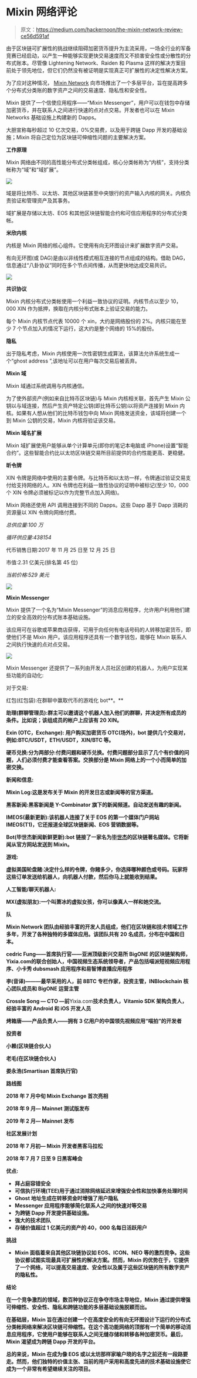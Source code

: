# Mixin 网络评论

> 原文：<https://medium.com/hackernoon/the-mixin-network-review-ce56d591af>

由于区块链可扩展性的挑战继续阻碍加密货币提升为主流采用，一场全行业的军备竞赛已经启动，以产生一种能够实现更快交易速度而又不损害安全性或分散性的分布式账本。尽管像 Lightening Network、Raiden 和 Plasma 这样的解决方案目前处于领先地位，但它们仍然没有被证明是实现真正可扩展性的决定性解决方案。

为了应对这种情况， [Mixin Network](https://mixin.one/) 向市场推出了一个多层平台，旨在提高跨多个分布式分类账的数字资产之间的交易速度、隐私性和安全性。

Mixin 提供了一个信使应用程序——“Mixin Messenger”，用户可以在钱包中存储加密货币，并在联系人之间进行快速的点对点交易。开发者也可以在 Mixin Networks 基础设施上构建新的 Dapps。

大胆宣称每秒超过 10 亿次交易，0%交易费，以及用于跨链 Dapp 开发的基础设施；Mixin 将自己定位为区块链可伸缩性问题的主要解决方案。

**工作原理**

Mixin 网络由不同的高性能分布式分类帐组成，核心分类帐称为“内核”，支持分类帐称为“域”和“域扩展”。

![](img/54cfb3af9d900099a552d29c460190cf.png)

域是将比特币、以太坊、其他区块链甚至中央银行的资产输入内核的网关。内核负责验证和管理资产及其事务。

域扩展是存储以太坊、EOS 和其他区块链智能合约和可信应用程序的分布式分类帐。

**米欣内核**

内核是 Mixin 网络的核心组件。它使用有向无环图设计来扩展数字资产交易。

有向无环图(或 DAG)是由以非线性模式相互连接的节点组成的结构。借助 DAG，信息通过“八卦协议”同时在多个节点间传播，从而更快地达成交易共识。

![](img/b168ecb64b42edd7f9e05c462c627c59.png)

**共识协议**

Mixin 内核分布式分类帐使用一个利益一致协议的证明。内核节点以至少 10，000 XIN 作为抵押，换取在内核分布式账本上验证交易的能力。

每个 Mixin 内核节点代表 10000 个 xin，大约是网络股份的 2%。内核只能在至少 7 个节点加入的情况下运行，这大约是整个网络的 15%的股份。

**隐私**

出于隐私考虑，Mixin 内核使用一次性密钥生成算法，该算法允许系统生成一个“ghost address ”,该地址可以在用户每次交易后被丢弃。

**Mixin 域**

Mixin 域通过系统调用与内核通信。

为了使外部资产(例如来自比特币区块链)与 Mixin 内核相关联，首先产生 Mixin 公钥以与域连接，然后产生资产特定公钥(即比特币公钥)以将资产连接到 Mixin 内核。如果有人想从他们的比特币钱包中向 Mixin 网络发送资金，该域将创建一个到 Mixin 公钥的交易，Mixin 内核将验证该交易。

**Mixin 域名扩展**

Mixin 域扩展使用户能够从单个计算单元(即你的笔记本电脑或 iPhone)设置“智能合约”。这些智能合约比以太坊区块链交易所目前提供的合约性能更高、更稳健。

**昕令牌**

XIN 令牌是网络中使用的主要令牌。与比特币和以太坊一样，令牌通过验证交易支付给支持网络的人。XIN 令牌也在利益一致性协议的证明中被标记(至少 10，000 个 XIN 令牌必须被标记以作为完整节点加入网络)。

Mixin 网络还使用 API 调用连接到不同的 Dapps。这些 Dapp 基于 Dapp 消耗的资源量以 XIN 令牌向网络付费。

*总供应量:100 万*

*循环供应量:438154*

代币销售日期:2017 年 11 月 25 日至 12 月 25 日

市值:2.31 亿美元(排名第 45 位)

*当前价格:529 美元*

![](img/0099eae8c8d7a6ad4756a4fa811dc877.png)

**Mixin Messenger**

Mixin 提供了一个名为“Mixin Messenger”的消息应用程序，允许用户利用他们建立的安全高效的分布式账本基础设施。

该应用可在谷歌或苹果商店获得，可用于向任何有电话号码的人转移加密货币，即使他们不是 Mixin 用户。该应用程序还具有一个数字钱包，能够在 Mixin 联系人之间执行快速的点对点交易。

![](img/854d15624850ee988018049995bdf672.png)

Mixin Messenger 还提供了一系列由开发人员社区创建的机器人，为用户实现某些功能的自动化:

对于交易:

红包(红包袋):在群聊中赢取代币的游戏化 bot**。**

**助理(群聊管理员):群主可以邀请这个机器人加入他们的群聊，并决定所有成员的条件。比如说；该组成员的帐户上应该有 20 XIN。**

**Exin (OTC，Exchange): 用户购买加密货币 OTC(场外)，bot 提供几个交易对，例如:BTC/USDT，ETH/USDT，XIN/BTC 等。**

**硬币兑换:分为两部分:付费问题和硬币兑换。付费问题部分显示了几个有价值的问题，人们必须付费才能查看答案。交换部分是 Mixin 网络上的一个小而简单的加密交换。**

**新闻和信息:**

**Mixin Log:这是发布关于 Mixin 的开发日志或新闻等的官方渠道。**

**黑客新闻:黑客新闻是 Y-Combinator 旗下的新闻频道。自动发送有趣的新闻。**

**IMEOS(最新更新):该机器人连接了关于 EOS 的第一个媒体门户网站 IMEOS(T1)，它还报道全球区块链新闻、EOS 营销数据等。**

**Bot(毕世杰新闻新鲜更新):bot 链接了一家名为[毕世杰](http://www.bishijie.com/)的区块链著名媒体。它将新闻从官方网站发送到 Mixin。**

**游戏:**

**虚拟美国轮盘赌:决定什么样的令牌，你赌多少，你选择哪种颜色或号码。玩家将这些订单发送给机器人，向机器人付款，然后你马上就能收到结果。**

**人工智能/聊天机器人:**

**MX(虚拟朋友):一个叫萧冰的虚拟女孩，你可以像真人一样和她交流。**

****队****

**Mixin Network 团队由经验丰富的开发人员组成，他们在区块链和技术领域工作多年，开发了各种独特的多媒体应用。该团队共有 20 名成员，分布在中国和日本。**

**cedric Fung——首席执行官——亚洲顶级新兴交易所 BigONE 的区块链架构师，**Yixia.com**的联合创始人，中国视频生态系统领导者，产品包括喵派短视频应用程序、小卡秀 dubsmash 应用程序和易智博直播应用程序**

**李(音译)———最早采用的人，前 8BTC 专栏作家，投资主管，INBlockchain 核心团队成员和 BigONE 运营主管**

**Crossle Song — CTO —前**Yixia.com**技术负责人，Vitamio SDK 架构负责人，经验丰富的 Android 和 iOS 开发人员**

**烤箱唐——产品负责人——拥有 3 亿用户的中国领先视频应用“喵拍”的开发者**

****投资者****

**小赖(区块链合伙人)**

**老毛(在区块链合伙人)**

**娄永浩(Smartisan 首席执行官)**

****路线图****

**2018 年 7 月中旬 Mixin Exchange 首次亮相**

**2018 年 9 月— Mainnet 测试版发布**

**2019 年 2 月— Mainnet 发布**

****社区发展计划****

**2018 年 7 月初— Mixin 开发者黑客马拉松**

**2018 年 7 月 7 日至 9 日黑客峰会**

****优点:****

*   **拜占庭容错安全**
*   **可信执行环境(TEE)用于通过消除网络延迟来增强安全性和加快事务处理时间**
*   **Ghost 地址生成在转移资金时增强了用户隐私**
*   **Messenger 应用程序能够简化联系人之间的快速对等交易**
*   **为跨链 Dapp 开发提供基础设施。**
*   **强大的技术团队**
*   **存储价值超过 1 亿美元的资产的 40，000 名每日活跃用户**

****挑战****

*   **Mixin 面临着来自其他区块链协议如 EOS、ICON、NEO 等的激烈竞争。这些协议都试图实现最具可扩展性的解决方案。然而，Mixin 的优势在于，它提供了一个网络，可以提高交易速度、安全性以及属于这些区块链的所有数字资产的隐私性。**

****结论****

**在一个竞争激烈的领域，数百种协议正在争夺市场主导地位，Mixin 通过提供增强可伸缩性、安全性、隐私和跨链功能的多层基础设施脱颖而出。**

**在基础层，Mixin 旨在通过创建一个在高度安全的有向无环图设计下运行的分布式分类帐网络来解决区块链可伸缩性。在这个高功能网络的顶部有一个简单的移动消息应用程序，它使用户能够在联系人之间无缝存储和转移各种加密货币。最后，Mixin 渴望成为跨链 Dapp 开发的平台。**

**总的来说，Mixin 在成为像 EOS 或以太坊那样家喻户晓的名字之前还有一段路要走。然而，他们独特的价值主张、当前的用户采用和高度先进的技术基础设施使它成为一个非常有希望继续关注的项目。**